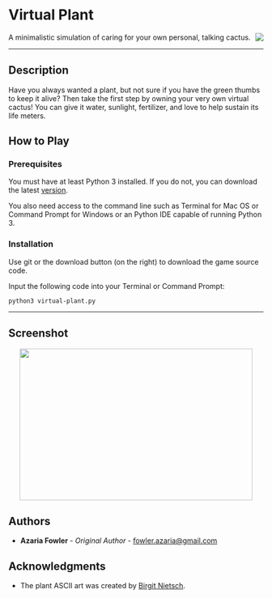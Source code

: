 
# Virtual Plant
<img align="right" src="http://i44.photobucket.com/albums/f50/ahfowle1/Screen%20Shot%202018-09-03%20at%201.59.32%20PM_zpskjk8kdrj.png">
A minimalistic simulation of caring for your own personal, talking cactus.

---

## Description
Have you always wanted a plant, but not sure if you have the green thumbs to keep it alive? 
Then take the first step by owning your very own virtual cactus! You can give it water, sunlight, fertilizer, and love to help sustain its life meters.

## How to Play

### Prerequisites
You must have at least Python 3 installed. If you do not, you can download the latest [version](https://www.python.org/downloads/release/python-370/).

You also need access to the command line such as Terminal for Mac OS or Command Prompt for Windows or an Python IDE capable of running Python 3.

### Installation
Use git or the download button (on the right) to download the game source code.

Input the following code into your Terminal or Command Prompt:
```
python3 virtual-plant.py
```
---
## Screenshot 
<p align="center">
  <img width="460" height="300" src="http://i44.photobucket.com/albums/f50/ahfowle1/Screen%20Shot%202018-09-03%20at%201.59.32%20PM_zpsmkak9wwr.png">
</p>

## Authors

* **Azaria Fowler** - *Original Author* - fowler.azaria@gmail.com


## Acknowledgments

* The plant ASCII art was created by [Birgit Nietsch](https://www.asciiart.eu/plants/cactus).

